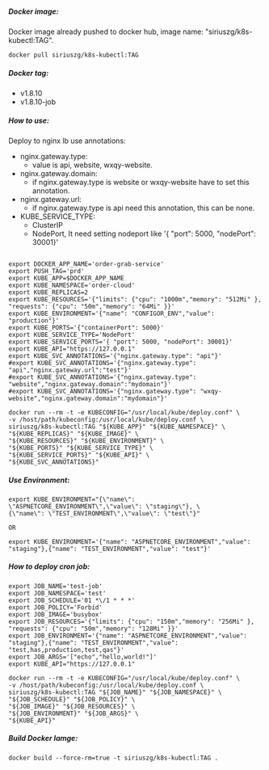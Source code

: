 ##### Docker image:

Docker image already pushed to docker hub, image name: "siriuszg/k8s-kubectl:TAG".
```
docker pull siriuszg/k8s-kubectl:TAG
```

##### Docker tag:

* v1.8.10
* v1.8.10-job

##### How to use:

Deploy to nginx lb use annotations:
- nginx.gateway.type:
    - value is api, website, wxqy-website.
- nginx.gateway.domain:
    - if nginx.gateway.type is website or wxqy-website have to set this annotation.
- nginx.gateway.url:
    - if nginx.gateway.type is api need this annotation, this can be none.
- KUBE_SERVICE_TYPE:
    - ClusterIP
    - NodePort, It need setting nodeport like '{ "port": 5000, "nodePort": 30001}'

```

export DOCKER_APP_NAME='order-grab-service'
export PUSH_TAG='prd'
export KUBE_APP=$DOCKER_APP_NAME
export KUBE_NAMESPACE='order-cloud'
export KUBE_REPLICAS=2
export KUBE_RESOURCES='{"limits": {"cpu": "1000m","memory": "512Mi" }, "requests": {"cpu": "50m","memory": "64Mi" }}'
export KUBE_ENVIRONMENT='{"name": "CONFIGOR_ENV","value": "production"}'
export KUBE_PORTS='{"containerPort": 5000}'
export KUBE_SERVICE_TYPE='NodePort'
export KUBE_SERVICE_PORTS='{ "port": 5000, "nodePort": 30001}'
export KUBE_API="https://127.0.0.1"
export KUBE_SVC_ANNOTATIONS='{"nginx.gateway.type": "api"}'
#export KUBE_SVC_ANNOTATIONS='{"nginx.gateway.type": "api","nginx.gateway.url":"test"}'
#export KUBE_SVC_ANNOTATIONS='{"nginx.gateway.type": "website","nginx.gateway.domain":"mydomain"}'
#export KUBE_SVC_ANNOTATIONS='{"nginx.gateway.type": "wxqy-website","nginx.gateway.domain":"mydomain"}'

docker run --rm -t -e KUBECONFIG="/usr/local/kube/deploy.conf" \
-v /host/path/kubeconfig:/usr/local/kube/deploy.conf \
siriuszg/k8s-kubectl:TAG "${KUBE_APP}" "${KUBE_NAMESPACE}" \
"${KUBE_REPLICAS}" "${KUBE_IMAGE}" \
"${KUBE_RESOURCES}" "${KUBE_ENVIRONMENT}" \
"${KUBE_PORTS}" "${KUBE_SERVICE_TYPE}" \
"${KUBE_SERVICE_PORTS}" "${KUBE_API}" \
"${KUBE_SVC_ANNOTATIONS}"
```
##### Use Environment:

```
export KUBE_ENVIRONMENT="{\"name\": \"ASPNETCORE_ENVIRONMENT\",\"value\": \"staging\"}, \
{\"name\": \"TEST_ENVIRONMENT\",\"value\": \"test\"}"

OR

export KUBE_ENVIRONMENT='{"name": "ASPNETCORE_ENVIRONMENT","value": "staging"},{"name": "TEST_ENVIRONMENT","value": "test"}'

```
##### How to deploy cron job:

```
export JOB_NAME='test-job'
export JOB_NAMESPACE='test'
export JOB_SCHEDULE='01 *\/1 * * *'
export JOB_POLICY='Forbid'
export JOB_IMAGE='busybox'
export JOB_RESOURCES='{"limits": {"cpu": "150m","memory": "256Mi" }, "requests": {"cpu": "50m","memory": "128Mi" }}'
export JOB_ENVIRONMENT='{"name": "ASPNETCORE_ENVIRONMENT","value": "staging"},{"name": "TEST_ENVIRONMENT","value": "test,has,production,test,qas"}'
export JOB_ARGS='["echo","hello,world!"]'
export KUBE_API="https://127.0.0.1"

docker run --rm -t -e KUBECONFIG="/usr/local/kube/deploy.conf" \
-v /host/path/kubeconfig:/usr/local/kube/deploy.conf \
siriuszg/k8s-kubectl:TAG "${JOB_NAME}" "${JOB_NAMESPACE}" \
"${JOB_SCHEDULE}" "${JOB_POLICY}" \
"${JOB_IMAGE}" "${JOB_RESOURCES}" \
"${JOB_ENVIRONMENT}" "${JOB_ARGS}" \
"${KUBE_API}"
```

##### Build Docker Iamge:

```
docker build --force-rm=true -t siriuszg/k8s-kubectl:TAG .
```